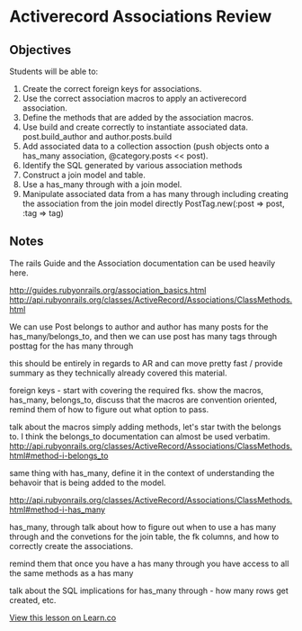 
# Activerecord Associations Review

## Objectives

Students will be able to:

1. Create the correct foreign keys for associations.
2. Use the correct association macros to apply an activerecord association.
3. Define the methods that are added by the association macros.
4. Use build and create correctly to instantiate associated data. post.build_author and author.posts.build
5. Add associated data to a collection assoction (push objects onto a has_many association, @category.posts << post).
6. Identify the SQL generated by various association methods
7. Construct a join model and table.
8. Use a has_many through with a join model.
9. Manipulate associated data from a has many through including creating the association from the join model directly PostTag.new(:post => post, :tag => tag)

## Notes

The rails Guide and the Association documentation can be used heavily here.

http://guides.rubyonrails.org/association_basics.html
http://api.rubyonrails.org/classes/ActiveRecord/Associations/ClassMethods.html

We can use Post belongs to author and author has many posts for the has_many/belongs_to, and then we can use post has many tags through posttag for the has many through


this should be entirely in regards to AR and can move pretty fast / provide summary as they technically already covered this material.

foreign keys - start with covering the required fks.
show the macros, has_many, belongs_to, discuss that the macros are convention oriented, remind them of how to figure out what option to pass.

talk about the macros simply adding methods, let's star twith the belongs to. I think the belongs_to documentation can almost be used verbatim. http://api.rubyonrails.org/classes/ActiveRecord/Associations/ClassMethods.html#method-i-belongs_to

same thing with has_many, define it in the context of understanding the behavoir that is being added to the model.

http://api.rubyonrails.org/classes/ActiveRecord/Associations/ClassMethods.html#method-i-has_many

has_many, through
talk about how to figure out when to use a has many through and the convetions for the join table, the fk columns, and how to correctly create the associations.

remind them that once you have a has many through you have access to all the same methods as a has many

talk about the SQL implications for has_many through - how many rows get created, etc.

<a href='https://learn.co/lessons/activerecord-associations-review' data-visibility='hidden'>View this lesson on Learn.co</a>
